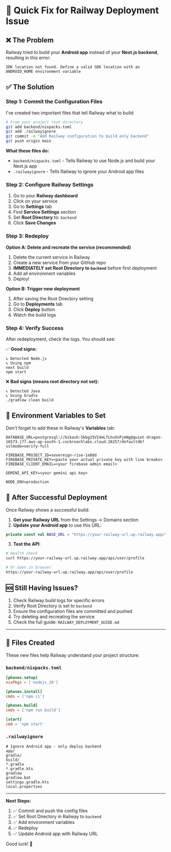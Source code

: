 # 🔧 Quick Fix for Railway Deployment Issue

## ❌ The Problem

Railway tried to build your **Android app** instead of your **Next.js backend**, resulting in this error:

```
SDK location not found. Define a valid SDK location with an ANDROID_HOME environment variable
```

## ✅ The Solution

### Step 1: Commit the Configuration Files

I've created two important files that tell Railway what to build:

```bash
# From your project root directory
git add backend/nixpacks.toml
git add .railwayignore
git commit -m "Add Railway configuration to build only backend"
git push origin main
```

**What these files do:**
- `backend/nixpacks.toml` - Tells Railway to use Node.js and build your Next.js app
- `.railwayignore` - Tells Railway to ignore your Android app files

### Step 2: Configure Railway Settings

1. Go to your **Railway dashboard**
2. Click on your service
3. Go to **Settings** tab
4. Find **Service Settings** section
5. Set **Root Directory** to: `backend`
6. Click **Save Changes**

### Step 3: Redeploy

**Option A: Delete and recreate the service (recommended)**
1. Delete the current service in Railway
2. Create a new service from your GitHub repo
3. **IMMEDIATELY set Root Directory to `backend`** before first deployment
4. Add all environment variables
5. Deploy!

**Option B: Trigger new deployment**
1. After saving the Root Directory setting
2. Go to **Deployments** tab
3. Click **Deploy** button
4. Watch the build logs

### Step 4: Verify Success

After redeployment, check the logs. You should see:

✅ **Good signs:**
```
↳ Detected Node.js
↳ Using npm
next build
npm start
```

❌ **Bad signs (means root directory not set):**
```
↳ Detected Java
↳ Using Gradle
./gradlew clean build
```

## 📝 Environment Variables to Set

Don't forget to add these in Railway's **Variables** tab:

```env
DATABASE_URL=postgresql://bikash:5kbg25VI4mLfLhvXnPjmNg@quiet-dragon-16573.j77.aws-ap-south-1.cockroachlabs.cloud:26257/defaultdb?sslmode=verify-full

FIREBASE_PROJECT_ID=sovereign-rise-1e8dd
FIREBASE_PRIVATE_KEY=<paste your actual private key with line breaks>
FIREBASE_CLIENT_EMAIL=<your firebase admin email>

GEMINI_API_KEY=<your gemini api key>

NODE_ENV=production
```

## 🎯 After Successful Deployment

Once Railway shows a successful build:

1. **Get your Railway URL** from the Settings → Domains section
2. **Update your Android app** to use this URL:

```kotlin:app/src/main/java/com/sovereign_rise/app/data/remote/NetworkModule.kt
private const val BASE_URL = "https://your-railway-url.up.railway.app/"
```

3. **Test the API**:
```bash
# Health check
curl https://your-railway-url.up.railway.app/api/user/profile

# Or open in browser
https://your-railway-url.up.railway.app/api/user/profile
```

## 🆘 Still Having Issues?

1. Check Railway build logs for specific errors
2. Verify Root Directory is set to `backend`
3. Ensure the configuration files are committed and pushed
4. Try deleting and recreating the service
5. Check the full guide: `RAILWAY_DEPLOYMENT_GUIDE.md`

---

## 📁 Files Created

These new files help Railway understand your project structure:

### `backend/nixpacks.toml`
```toml
[phases.setup]
nixPkgs = ['nodejs_20']

[phases.install]
cmds = ['npm ci']

[phases.build]
cmds = ['npm run build']

[start]
cmd = 'npm start'
```

### `.railwayignore`
```
# Ignore Android app - only deploy backend
app/
gradle/
build/
*.gradle
*.gradle.kts
gradlew
gradlew.bat
settings.gradle.kts
local.properties
```

---

**Next Steps:**
1. ✅ Commit and push the config files
2. ✅ Set Root Directory in Railway to `backend`
3. ✅ Add environment variables
4. ✅ Redeploy
5. ✅ Update Android app with Railway URL

Good luck! 🚀

